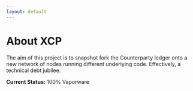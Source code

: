 ```yaml
---
layout: default
---
```


# About XCP

The aim of this project is to snapshot fork the Counterparty ledger onto a new network of nodes running different underlying code. Effectively, a technical debt jubilee.

**Current Status:** 100% Vaporware